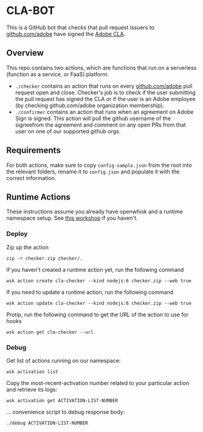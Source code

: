 # CLA-BOT

This is a GitHub bot that checks that pull request issuers to [github.com/adobe](https://github.com/adobe) have signed the [Adobe CLA](http://opensource.adobe.com/cla.html).

## Overview

This repo contains two actions, which are functions that run on a serverless (function as a service, or FaaS) platform:

 - `./checker` contains an action that runs on every [github.com/adobe](https://github.com/adobe) pull request open and close. Checker's job is to check if the user submitting the pull request has signed the CLA or if the user is an Adobe employee (by checking github.com/adobe organization membership).
 - `./confirmer` contains an action that runs when an agreement on Adobe Sign is signed. This action will pull the github username of the signeefrom the agreement and comment on any open PRs from that user on one of our supported github orgs.

## Requirements

For both actions, make sure to copy `config-sample.json` from the root into the relevant folders, rename it to `config.json` and populate it with the correct information.

## Runtime Actions

These instructions assume you already have openwhisk and a runtime namespace setup. See [this workshop](https://hirenoble.github.io/Marriott-Workshop/) if you haven't.

### Deploy

Zip up the action

```
zip -r checker.zip checker/.
```

If you haven't created a runtime action yet, run the following command

```
wsk action create cla-checker --kind nodejs:6 checker.zip --web true
```

If you need to update a runtime action, run the following command

```
wsk action update cla-checker --kind nodejs:6 checker.zip --web true
```

Protip, run the following command to get the URL of the action to use for hooks

```
wsk action get cla-checker --url
```

### Debug

Get list of actions running on our namespace:

```
wsk activation list
```

Copy the most-recent-activation number related to your particular action and retrieve its logs:

```
wsk activation get ACTIVATION-LIST-NUMBER
```

... convenience script to debug response body:

```
./debug ACTIVATION-LIST-NUMBER
```
